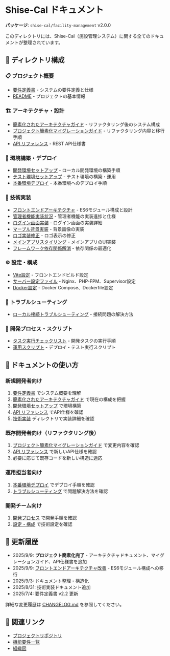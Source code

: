 # Shise-Cal ドキュメント

**パッケージ**: `shise-cal/facility-management` v2.0.0

このディレクトリには、Shise-Cal（施設管理システム）に関する全てのドキュメントが整理されています。

## 📁 ディレクトリ構成

### 📋 プロジェクト概要
- [要件定義書](requirements/要件定義書（v2.2）.md) - システムの要件定義と仕様
- [README](../README.md) - プロジェクトの基本情報

### 🏗️ アーキテクチャ・設計
- [簡素化されたアーキテクチャガイド](architecture/SIMPLIFIED_ARCHITECTURE.md) - リファクタリング後のシステム構成
- [プロジェクト簡素化マイグレーションガイド](migration/PROJECT_SIMPLIFICATION_GUIDE.md) - リファクタリング内容と移行手順
- [API リファレンス](api/API_REFERENCE.md) - REST API仕様書

### 🚀 環境構築・デプロイ
- [開発環境セットアップ](setup/DEVELOPMENT.md) - ローカル開発環境の構築手順
- [テスト環境セットアップ](setup/TEST_ENVIRONMENT_SETUP.md) - テスト環境の構築・運用
- [本番環境デプロイ](deployment/PRODUCTION.md) - 本番環境へのデプロイ手順

### 🔧 技術実装
- [フロントエンドアーキテクチャ](implementation/FRONTEND_ARCHITECTURE.md) - ES6モジュール構成と設計
- [管理者機能実装状況](implementation/ADMIN_FUNCTIONALITY_STATUS.md) - 管理者機能の実装進捗と仕様
- [ログイン画面実装](implementation/LOGIN_SCREEN_IMPLEMENTATION.md) - ログイン画面の実装詳細
- [マーブル背景実装](implementation/MARBLE_BACKGROUND_IMPLEMENTATION.md) - 背景画像の実装
- [ロゴ実装修正](implementation/LOGO_IMPLEMENTATION_FIX.md) - ロゴ表示の修正
- [メインアプリスタイリング](implementation/MAIN_APP_STYLING_IMPLEMENTATION.md) - メインアプリのUI実装
- [フレームワーク依存関係解消](implementation/FRAMEWORK_DEPENDENCY_RESOLUTION.md) - 依存関係の最適化

### ⚙️ 設定・構成
- [Vite設定](configuration/VITE_CONFIGURATION.md) - フロントエンドビルド設定
- [サーバー設定ファイル](config/) - Nginx、PHP-FPM、Supervisor設定
- [Docker設定](docker/) - Docker Compose、Dockerfile設定

### 🔧 トラブルシューティング
- [ローカル接続トラブルシューティング](troubleshooting/LOCAL_CONNECTION_TROUBLESHOOTING.md) - 接続問題の解決方法

### 📝 開発プロセス・スクリプト
- [タスク実行チェックリスト](process/TASK_EXECUTION_CHECKLIST.md) - 開発タスクの実行手順
- [運用スクリプト](scripts/) - デプロイ・テスト実行スクリプト

## 🎯 ドキュメントの使い方

### 新規開発者向け
1. [要件定義書](requirements/要件定義書（v2.2）.md) でシステム概要を理解
2. [簡素化されたアーキテクチャガイド](architecture/SIMPLIFIED_ARCHITECTURE.md) で現在の構成を把握
3. [開発環境セットアップ](setup/DEVELOPMENT.md) で環境構築
4. [API リファレンス](api/API_REFERENCE.md) でAPI仕様を確認
5. [技術実装](implementation/) ディレクトリで実装詳細を確認

### 既存開発者向け（リファクタリング後）
1. [プロジェクト簡素化マイグレーションガイド](migration/PROJECT_SIMPLIFICATION_GUIDE.md) で変更内容を確認
2. [API リファレンス](api/API_REFERENCE.md) で新しいAPI仕様を確認
3. 必要に応じて既存コードを新しい構造に適応

### 運用担当者向け
1. [本番環境デプロイ](deployment/PRODUCTION.md) でデプロイ手順を確認
2. [トラブルシューティング](troubleshooting/) で問題解決方法を確認

### 開発チーム向け
1. [開発プロセス](process/) で開発手順を確認
2. [設定・構成](configuration/) で技術設定を確認

## 📅 更新履歴

- 2025/9/9: **プロジェクト簡素化完了** - アーキテクチャドキュメント、マイグレーションガイド、API仕様書を追加
- 2025/9/9: [フロントエンドアーキテクチャ改善](CHANGELOG.md#2025年9月9日---フロントエンドアーキテクチャ改善) - ES6モジュール構成への移行
- 2025/9/3: ドキュメント整理・構造化
- 2025/8/31: 技術実装ドキュメント追加
- 2025/7/4: 要件定義書 v2.2 更新

詳細な変更履歴は [CHANGELOG.md](CHANGELOG.md) を参照してください。

## 🔗 関連リンク

- [プロジェクトリポジトリ](https://github.com/your-repo/shisecal)
- [機能要件一覧](https://docs.google.com/spreadsheets/d/145Jp-tGGYXCY_t7SXxq8MjcaRrBF90x7xYYpLBJIhzc/edit)
- [組織図](https://docs.google.com/spreadsheets/d/1XCMsHDUCr5tywxzyJGJIpwuUL3yZ0f-Zh9_OlR9xImo/edit)
